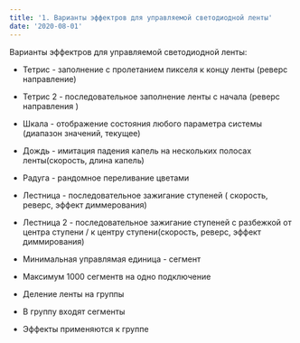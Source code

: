 ```yaml
---
title: '1. Варианты эффектров для управляемой светодиодной ленты'
date: '2020-08-01'
---
```


Варианты эффектров для управляемой светодиодной ленты:

-   Тетрис - заполнение с пролетанием пикселя к концу ленты (реверс направление)
-   Тетрис 2 - последовательное заполнение ленты с начала (реверс направления )
-   Шкала - отображение состояния любого параметра системы (диапазон значений, текущее)
-   Дождь - имитация падения капель на нескольких полосах ленты(скорость, длина капель)
-   Радуга - рандомное переливание цветами
-   Лестница - последовательное зажигание ступеней ( скорость, реверс, эффект диммерования)
-   Лестница 2 - последовательное зажигание ступеней с разбежкой от центра ступени / к центру ступени(скорость, реверс, эффект диммирования)

-   Минимальная управлямая единица - сегмент
-   Максимум 1000 сегментв на одно подключение
-   Деление ленты на группы
-   В группу входят сегменты
-   Эффекты применяются к группе
